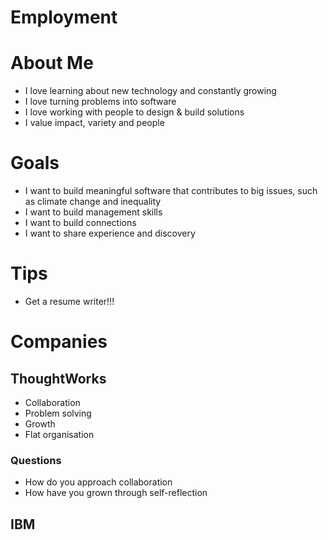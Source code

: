 # Employment

# About Me

- I love learning about new technology and constantly growing
- I love turning problems into software
- I love working with people to design & build solutions
- I value impact, variety and people

# Goals

- I want to build meaningful software that contributes to big issues, such as
  climate change and inequality
- I want to build management skills
- I want to build connections
- I want to share experience and discovery

# Tips

- Get a resume writer!!!

# Companies

## ThoughtWorks

- Collaboration
- Problem solving
- Growth
- Flat organisation

### Questions

- How do you approach collaboration
- How have you grown through self-reflection


## IBM



